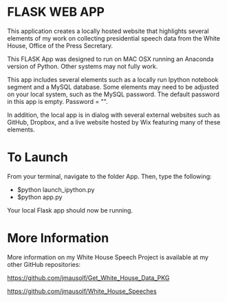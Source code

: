 # FLASK WEB APP

This application creates a locally hosted website that highlights several elements of my work on collecting presidential speech data from the White House, Office of the Press Secretary.

This FLASK App was designed to run on MAC OSX running an Anaconda version of Python. Other systems may not fully work.

This app includes several elements such as a locally run Ipython notebook segment and a MySQL database. Some elements may need to be adjusted on your local system, such as the MySQL password. The default password in this app is empty. Password = "".

In addition, the local app is in dialog with several external websites such as GitHub, Dropbox, and a live website hosted by Wix featuring many of these elements.


# To Launch

From your terminal, navigate to the folder App. Then, type the following:

* $python launch_ipython.py
* $python app.py

Your local Flask app should now be running. 


# More Information 
More information on my White House Speech Project is available at my other GitHub repositories:

https://github.com/jmausolf/Get_White_House_Data_PKG 

https://github.com/jmausolf/White_House_Speeches